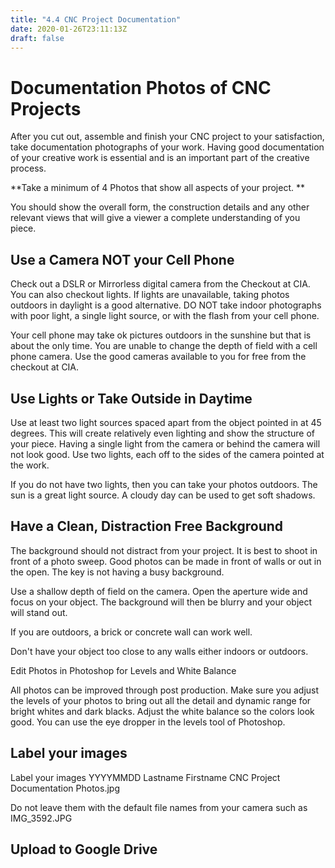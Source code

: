 ```yaml
---
title: "4.4 CNC Project Documentation"
date: 2020-01-26T23:11:13Z
draft: false
---
```


# Documentation Photos of CNC Projects

After you cut out, assemble and finish your CNC project to your satisfaction, take documentation photographs of your work. Having good documentation of your creative work is essential and is an important part of the creative process.

**Take a minimum of 4 Photos that show all aspects of your project. **

You should show the overall form, the construction details and any other relevant views that will give a viewer a complete understanding of you piece.

## Use a Camera NOT your Cell Phone

Check out a DSLR or Mirrorless digital camera from the Checkout at CIA. You can also checkout lights. If lights are unavailable, taking photos outdoors in daylight is a good alternative. DO NOT take indoor photographs with poor light, a single light source, or with the flash from your cell phone.

Your cell phone may take ok pictures outdoors in the sunshine but that is about the only time. You are unable to change the depth of field with a cell phone camera. Use the good cameras available to you for free from the checkout at CIA.

## Use Lights or Take Outside in Daytime

Use at least two light sources spaced apart from the object pointed in at 45 degrees. This will create relatively even lighting and show the structure of your piece. Having a single light from the camera or behind the camera will not look good. Use two lights, each off to the sides of the camera pointed at the work.

If you do not have two lights, then you can take your photos outdoors. The sun is a great light source. A cloudy day can be used to get soft shadows.

## Have a Clean, Distraction Free Background

The background should not distract from your project. It is best to shoot in front of a photo sweep. Good photos can be made in front of walls or out in the open. The key is not having a busy background.

Use a shallow depth of field on the camera. Open the aperture wide and focus on your object. The background will then be blurry and your object will stand out.

If you are outdoors, a brick or concrete wall can work well.

Don't have your object too close to any walls either indoors or outdoors.

Edit Photos in Photoshop for Levels and White Balance

All photos can be improved through post production. Make sure you adjust the levels of your photos to bring out all the detail and dynamic range for bright whites and dark blacks. Adjust the white balance so the colors look good. You can use the eye dropper in the levels tool of Photoshop.

## Label your images

Label your images YYYYMMDD Lastname Firstname CNC Project Documentation Photos.jpg

Do not leave them with the default file names from your camera such as IMG_3592.JPG

## Upload to Google Drive
